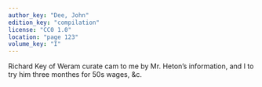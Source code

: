 ```yaml
---
author_key: "Dee, John"
edition_key: "compilation"
license: "CC0 1.0"
location: "page 123"
volume_key: "I"
---
```

Richard Key of Weram curate cam to me by Mr. Heton’s information, and I to try
him three monthes for 50s wages, &c.
